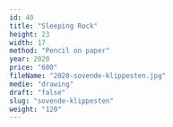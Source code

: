 ```yaml
---
id: 40
title: "Sleeping Rock"
height: 23
width: 17
method: "Pencil on paper"
year: 2020
price: "600"
fileName: "2020-sovende-klippesten.jpg"
medie: "drawing"
draft: "false"
slug: "sovende-klippesten"
weight: "120"
---
```

